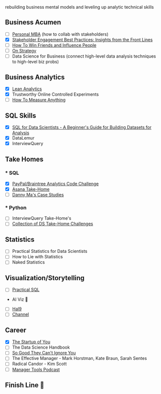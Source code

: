 rebuilding business mental models and leveling up analytic technical skills

## Business Acumen
- [ ] [Personal MBA](https://vk.com/doc210633565_570900216?hash=9XlwlpWSOsRx2BzySAc8IBPWP8xux8S9K35JKB0Kxdg) (how to collab with stakeholders)
- [x] [Stakeholder Engagement Best Practices: Insights from the Front Lines](https://app.experiencewelcome.com/events/q3u9jZ/stages/OVfq6E)
- [ ] [How To Win Friends and Influence People](https://images.kw.com/docs/2/1/2/212345/1285134779158_htwfaip.pdf)
- [ ] [On Strategy](file:///Users/mindyng/Downloads/The_boston_consulting_group_on_strategy.pdf)
- [ ] Data Science for Business (connect high-level data analysis techniques to high-level biz probs)

## Business Analytics
- [x] [Lean Analytics](file:///Users/mindyng/Downloads/(Lean%20(O'Reilly))%20Alistair%20Croll,%20Benjamin%20Yoskovitz%20-%20Lean%20Analytics_%20Use%20Data%20to%20Build%20a%20Better%20Startup%20Faster-O'Reilly%20Media%20(2013).pdf)
- [x] Trustworthy Online Controlled Experiments
- [ ] [How To Measure Anything](https://www.professionalwargaming.co.uk/HowToMeasureAnythingEd2DouglasWHubbard.pdf)

## SQL Skills
- [x] [SQL for Data Scientists - A Beginner's Guide for Building Datasets for Analysis](https://www.oreilly.com/library/view/sql-for-data/9781119669364/)
- [x] DataLemur
- [x] InterviewQuery

## Take Homes
### * SQL
- [x] [PayPal/Braintree Analytics Code Challenge](https://github.com/AlexanderConnelly/BrainTree_SQL_Coding_Challenge_Data_Analyst)
- [x] [Asana Take-Home](https://github.com/amalrkrishna/asana-take-home/blob/master/Asana-Take-Home.ipynb)
- [ ] [Danny Ma's Case Studies](https://8weeksqlchallenge.com/getting-started/)

### * Python
- [ ] InterviewQuery Take-Home's
- [ ] [Collection of DS Take-Home Challenges](https://github.com/JifuZhao/DS-Take-Home)

## Statistics
- [ ] Practical Statistics for Data Scientists
- [ ] How to Lie with Statistics
- [ ] Naked Statistics

## Visualization/Storytelling
- [ ] [Practical SQL](http://projanco.com/Library/Practical%20SQL%20A%20Beginner%E2%80%99s%20Guide%20to%20Storytelling%20with%20Data.pdf)
* AI Viz 🤩
- [ ] [Hal9](https://www.hal9.com/?gclid=CjwKCAiA3KefBhByEiwAi2LDHKJD9Kf-ErD37hloRHBzFIJmf5-u5nUCeLYbE_r33-XCXFQfttbq-hoCYFoQAvD_BwE)
- [ ] [Channel](https://www.usechannel.com/)

## Career
- [x] [The Startup of You](https://thefloforce.files.wordpress.com/2015/06/the-start-up-of-you-reid-hoffman.pdf)
- [ ] The Data Science Handbook
- [ ] [So Good They Can't Ignore You](http://www.stafforini.com/docs/Newport%20-%20So%20good%20they%20can't%20ignore%20you.pdf)
- [ ] The Effective Manager - Mark Horstman, Kate Braun, Sarah Sentes
- [ ] Radical Candor - Kim Scott
- [ ] [Manager Tools Podcast](https://www.manager-tools.com/all-podcasts)

## Finish Line 🎉
